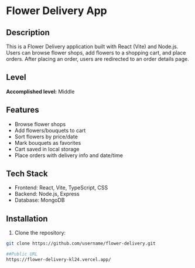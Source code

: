 # Flower Delivery App

## Description
This is a Flower Delivery application built with React (Vite) and Node.js. Users can browse flower shops, add flowers to a shopping cart, and place orders. After placing an order, users are redirected to an order details page.

## Level
**Accomplished level:** Middle

## Features
- Browse flower shops
- Add flowers/bouquets to cart
- Sort flowers by price/date
- Mark bouquets as favorites
- Cart saved in local storage
- Place orders with delivery info and date/time

## Tech Stack
- Frontend: React, Vite, TypeScript, CSS
- Backend: Node.js, Express
- Database: MongoDB

## Installation
1. Clone the repository:
```bash
git clone https://github.com/username/flower-delivery.git

##Public URL
https://flower-delivery-kl24.vercel.app/
